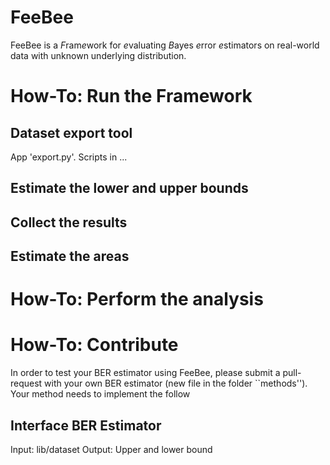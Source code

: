 # FeeBee
FeeBee is a *F*ram*e*work for *e*valuating *B*ayes *e*rror *e*stimators on real-world data with unknown underlying distribution.

# How-To: Run the Framework

## Dataset export tool
App 'export.py'. Scripts in ...

## Estimate the lower and upper bounds

## Collect the results

## Estimate the areas

# How-To: Perform the analysis

# How-To: Contribute

In order to test your BER estimator using FeeBee, please submit a pull-request with your own BER estimator (new file in the folder ``methods'').
Your method needs to implement the follow

## Interface BER Estimator

Input: lib/dataset
Output: Upper and lower bound
